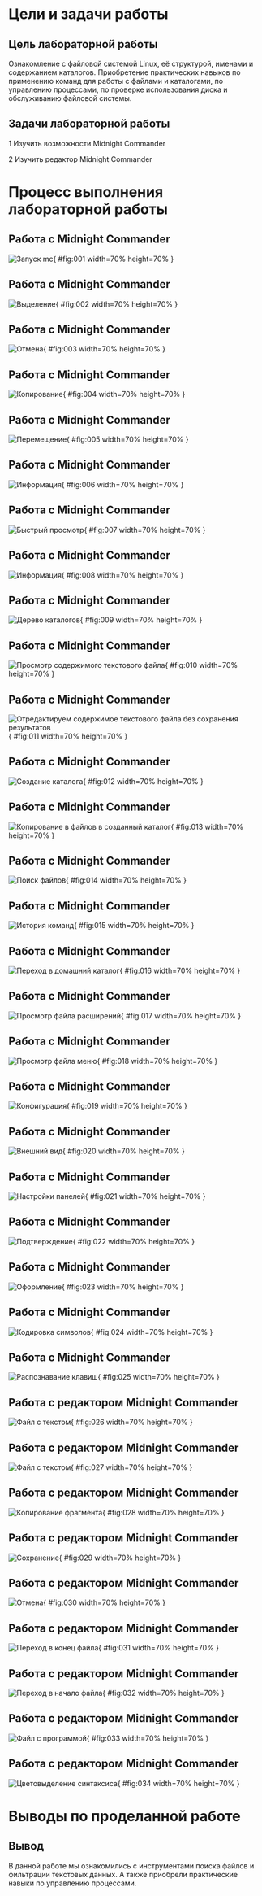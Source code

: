 ﻿# **Цели и задачи работы**
## **Цель лабораторной работы**
Ознакомление с файловой системой Linux, её структурой, именами и содержанием каталогов. Приобретение практических навыков по применению команд для работы с файлами и каталогами, по управлению процессами, по проверке использования диска и обслуживанию файловой системы.
## **Задачи лабораторной работы**
1 Изучить возможности Midnight Commander

2 Изучить редактор Midnight Commander
# **Процесс выполнения лабораторной работы**
## **Работа с Midnight Commander**
![Запуск mc](Aspose.Words.4cee343a-2776-46fe-9c2b-3ff96855a322.001.png){ #fig:001 width=70% height=70% }
## **Работа с Midnight Commander**
![Выделение](Aspose.Words.4cee343a-2776-46fe-9c2b-3ff96855a322.002.png){ #fig:002 width=70% height=70% }
## **Работа с Midnight Commander**
![Отмена](Aspose.Words.4cee343a-2776-46fe-9c2b-3ff96855a322.003.png){ #fig:003 width=70% height=70% }
## **Работа с Midnight Commander**
![Копирование](Aspose.Words.4cee343a-2776-46fe-9c2b-3ff96855a322.004.png){ #fig:004 width=70% height=70% }
## **Работа с Midnight Commander**
![Перемещение](Aspose.Words.4cee343a-2776-46fe-9c2b-3ff96855a322.005.png){ #fig:005 width=70% height=70% }
## **Работа с Midnight Commander**
![Информация](Aspose.Words.4cee343a-2776-46fe-9c2b-3ff96855a322.006.png){ #fig:006 width=70% height=70% }
## **Работа с Midnight Commander**
![Быстрый просмотр](Aspose.Words.4cee343a-2776-46fe-9c2b-3ff96855a322.007.png){ #fig:007 width=70% height=70% }
## **Работа с Midnight Commander**
![Информация](Aspose.Words.4cee343a-2776-46fe-9c2b-3ff96855a322.008.png){ #fig:008 width=70% height=70% }
## **Работа с Midnight Commander**
![Дерево каталогов](Aspose.Words.4cee343a-2776-46fe-9c2b-3ff96855a322.009.png){ #fig:009 width=70% height=70% }
## **Работа с Midnight Commander**
![Просмотр содержимого текстового файла](Aspose.Words.4cee343a-2776-46fe-9c2b-3ff96855a322.010.png){ #fig:010 width=70% height=70% }
## **Работа с Midnight Commander**
![Отредактируем содержимое текстового файла без сохранения результатов](Aspose.Words.4cee343a-2776-46fe-9c2b-3ff96855a322.011.png){ #fig:011 width=70% height=70% }
## **Работа с Midnight Commander**
![Создание каталога ](Aspose.Words.4cee343a-2776-46fe-9c2b-3ff96855a322.012.png){ #fig:012 width=70% height=70% }
## **Работа с Midnight Commander**
![Копирование в файлов в созданный каталог](Aspose.Words.4cee343a-2776-46fe-9c2b-3ff96855a322.013.png){ #fig:013 width=70% height=70% }
## **Работа с Midnight Commander**
![Поиск файлов](Aspose.Words.4cee343a-2776-46fe-9c2b-3ff96855a322.014.png){ #fig:014 width=70% height=70% }
## **Работа с Midnight Commander**
![История команд](Aspose.Words.4cee343a-2776-46fe-9c2b-3ff96855a322.015.png){ #fig:015 width=70% height=70% }
## **Работа с Midnight Commander**
![Переход в домашний каталог](Aspose.Words.4cee343a-2776-46fe-9c2b-3ff96855a322.016.png){ #fig:016 width=70% height=70% }
## **Работа с Midnight Commander**
![Просмотр файла расширений](Aspose.Words.4cee343a-2776-46fe-9c2b-3ff96855a322.017.png){ #fig:017 width=70% height=70% }
## **Работа с Midnight Commander**
![Просмотр файла меню](Aspose.Words.4cee343a-2776-46fe-9c2b-3ff96855a322.018.png){ #fig:018 width=70% height=70% }
## **Работа с Midnight Commander**
![Конфигурация](Aspose.Words.4cee343a-2776-46fe-9c2b-3ff96855a322.019.png){ #fig:019 width=70% height=70% }
## **Работа с Midnight Commander**
![Внешний вид](Aspose.Words.4cee343a-2776-46fe-9c2b-3ff96855a322.020.png){ #fig:020 width=70% height=70% }
## **Работа с Midnight Commander**
![Настройки панелей](Aspose.Words.4cee343a-2776-46fe-9c2b-3ff96855a322.021.png){ #fig:021 width=70% height=70% }
## **Работа с Midnight Commander**
![Подтверждение](Aspose.Words.4cee343a-2776-46fe-9c2b-3ff96855a322.022.png){ #fig:022 width=70% height=70% }
## **Работа с Midnight Commander**
![Оформление](Aspose.Words.4cee343a-2776-46fe-9c2b-3ff96855a322.023.png){ #fig:023 width=70% height=70% }
## **Работа с Midnight Commander**
![Кодировка символов](Aspose.Words.4cee343a-2776-46fe-9c2b-3ff96855a322.024.png){ #fig:024 width=70% height=70% }
## **Работа с Midnight Commander**
![Распознавание клавиш](Aspose.Words.4cee343a-2776-46fe-9c2b-3ff96855a322.025.png){ #fig:025 width=70% height=70% }
## **Работа с редактором Midnight Commander**
![Файл с текстом](Aspose.Words.4cee343a-2776-46fe-9c2b-3ff96855a322.026.png){ #fig:026 width=70% height=70% }
## **Работа с редактором Midnight Commander**
![Файл с текстом](Aspose.Words.4cee343a-2776-46fe-9c2b-3ff96855a322.027.png){ #fig:027 width=70% height=70% }
## **Работа с редактором Midnight Commander**
![Копирование фрагмента](Aspose.Words.4cee343a-2776-46fe-9c2b-3ff96855a322.028.png){ #fig:028 width=70% height=70% }
## **Работа с редактором Midnight Commander**
![Сохранение](Aspose.Words.4cee343a-2776-46fe-9c2b-3ff96855a322.029.png){ #fig:029 width=70% height=70% }
## **Работа с редактором Midnight Commander**
![Отмена](Aspose.Words.4cee343a-2776-46fe-9c2b-3ff96855a322.030.png){ #fig:030 width=70% height=70% }
## **Работа с редактором Midnight Commander**
![Переход в конец файла](Aspose.Words.4cee343a-2776-46fe-9c2b-3ff96855a322.031.png){ #fig:031 width=70% height=70% }
## **Работа с редактором Midnight Commander**
![Переход в начало файла](Aspose.Words.4cee343a-2776-46fe-9c2b-3ff96855a322.032.png){ #fig:032 width=70% height=70% }
## **Работа с редактором Midnight Commander**
![Файл с программой](Aspose.Words.4cee343a-2776-46fe-9c2b-3ff96855a322.033.png){ #fig:033 width=70% height=70% }
## **Работа с редактором Midnight Commander**
![Цветовыделение синтаксиса](Aspose.Words.4cee343a-2776-46fe-9c2b-3ff96855a322.034.png){ #fig:034 width=70% height=70% }
# **Выводы по проделанной работе**
## **Вывод**
В данной работе мы ознакомились с инструментами поиска файлов и фильтрации текстовых данных. А также приобрели практические навыки по управлению процессами.


